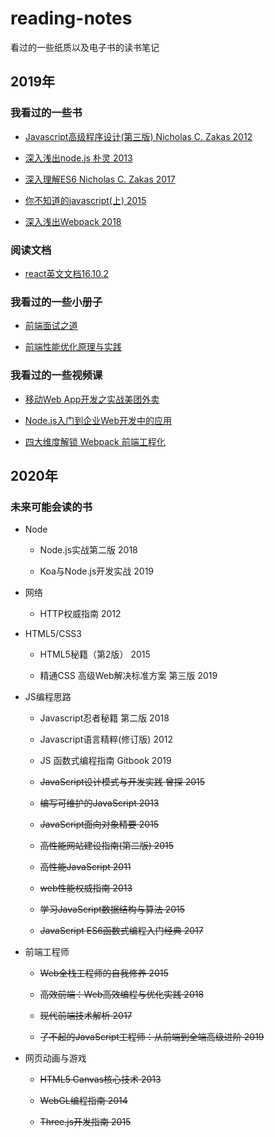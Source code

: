 # reading-notes
看过的一些纸质以及电子书的读书笔记

## 2019年

### 我看过的一些书

- [Javascript高级程序设计(第三版) Nicholas C. Zakas 2012](https://github.com/xblcity/reading-notes/blob/master/books/professional-javascript.md)

- [深入浅出node.js 朴灵 2013](https://github.com/xblcity/reading-notes/blob/master/books/node.md)

- [深入理解ES6 Nicholas C. Zakas 2017](https://github.com/xblcity/reading-notes/blob/master/books/understanding-es6.md)

- [你不知道的javascript(上) 2015](https://github.com/xblcity/reading-notes/blob/master/books/you-don't-know-js1.md)

- [深入浅出Webpack 2018](https://github.com/xblcity/reading-notes/blob/master/books/webpack.md)

### 阅读文档

- [react英文文档16.10.2](https://github.com/xblcity/reading-notes/blob/master/docs/react.md)

### 我看过的一些小册子

- [前端面试之道](https://github.com/xblcity/reading-notes/blob/master/booklet/fe-interview.md)

- [前端性能优化原理与实践](https://github.com/xblcity/reading-notes/blob/master/booklet/optimize-performance.md)

### 我看过的一些视频课

- [移动Web App开发之实战美团外卖](https://github.com/xblcity/reading-notes/blob/master/video_courses/webapp.md)

- [Node.js入门到企业Web开发中的应用]()

- [四大维度解锁 Webpack 前端工程化](https://github.com/xblcity/reading-notes/blob/master/video_courses/webpack.md)

## 2020年

### 未来可能会读的书

- Node

  - Node.js实战第二版 2018

  - Koa与Node.js开发实战 2019

- 网络

  - HTTP权威指南 2012

- HTML5/CSS3

  - HTML5秘籍（第2版） 2015

  - 精通CSS 高级Web解决标准方案 第三版 2019
  
- JS编程思路

  - Javascript忍者秘籍 第二版 2018

  - Javascript语言精粹(修订版) 2012

  - JS 函数式编程指南 Gitbook 2019

  - ~~JavaScript设计模式与开发实践 曾探 2015~~

  - ~~编写可维护的JavaScript 2013~~

  - ~~JavaScript面向对象精要 2015~~

  - ~~高性能网站建设指南(第二版) 2015~~

  - ~~高性能JavaScript 2011~~

  - ~~web性能权威指南 2013~~

  - ~~学习JavaScript数据结构与算法 2015~~

  - ~~JavaScript ES6函数式编程入门经典 2017~~
  
- 前端工程师

  - ~~Web全栈工程师的自我修养 2015~~

  - ~~高效前端：Web高效编程与优化实践 2018~~

  - ~~现代前端技术解析 2017~~

  - ~~了不起的JavaScript工程师：从前端到全端高级进阶 2019~~

- 网页动画与游戏

  - ~~HTML5 Canvas核心技术 2013~~

  - ~~WebGL编程指南 2014~~

  - ~~Three.js开发指南 2015~~
